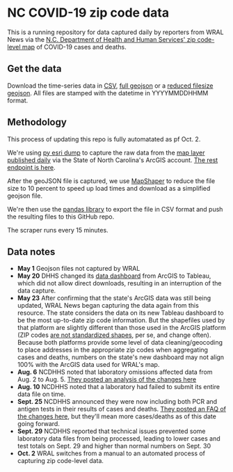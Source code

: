 # NC COVID-19 zip code data

This is a running repository for data captured daily by reporters from WRAL News via the [N.C. Department of Health and Human Services' zip code-level map](https://www.ncdhhs.gov/divisions/public-health/covid19/covid-19-nc-case-count#zip-code-map) of COVID-19 cases and deaths.

## Get the data

Download the time-series data in [CSV](https://github.com/wraldata/nc-covid-data/tree/master/zip_level_data/time_series_data/csv), [full geojson](https://github.com/wraldata/nc-covid-data/tree/master/zip_level_data/time_series_data/full_geojson) or a [reduced filesize geojson](https://github.com/wraldata/nc-covid-data/tree/master/zip_level_data/time_series_data/reduced_geojson). All files are stamped with the datetime in YYYYMMDDHHMM format.

## Methodology

This process of updating this repo is fully automatated as pf Oct. 2.

We're using [py esri dump](https://github.com/openaddresses/pyesridump) to capture the raw data from the [map layer published daily](https://nc.maps.arcgis.com/home/item.html?id=52f127a0767149ec984e91fcc06b06cb#overview) via the State of North Carolina's ArcGIS account. [The rest endpoint is here](https://services.arcgis.com/iFBq2AW9XO0jYYF7/arcgis/rest/services/Covid19byZIPnew/FeatureServer/0).

After the geoJSON file is captured, we use [MapShaper](https://mapshaper.org/) to reduce the file size to 10 percent to speed up load times and download as a simplified geojson file.

We're then use the [pandas library](https://pandas.pydata.org/) to export the file in CSV format and push the resulting files to this GitHub repo.

The scraper runs every 15 minutes.

## Data notes
 - **May 1** Geojson files not captured by WRAL
 - **May 20** DHHS changed its [data dashboard](https://covid19.ncdhhs.gov/dashboard) from ArcGIS to Tableau, which did not allow direct downloads, resulting in an interruption of the data capture.
 - **May 23** After confirming that the state's ArcGIS data was still being updated, WRAL News began capturing the data again from this resource. The state considers the data on its new Tableau dashboard to be the most up-to-date zip code information. But the shapefiles used by that platform are slightly different than those used in the ArcGIS platform (ZIP codes [are not standardized shapes](https://carto.com/blog/zip-codes-spatial-analysis/), per se, and change often). Because both platforms provide some level of data cleaning/geocoding to place addresses in the appropriate zip codes when aggregating cases and deaths, numbers on the state's new dashboard may not align 100% with the ArcGIS data used for WRAL's map.
 - **Aug. 6** NCDHHS noted that laboratory omissions affected data from Aug. 2 to Aug. 5. [They posted an analysis of the changes here](https://files.nc.gov/covid/documents/dashboard/Aug2-5_NCDHHS_DataUpdate.xlsx)
 - **Aug. 10** NCDHHS noted that a laboratory had failed to submit its entire data file on time.
 - **Sept. 25** NCDHHS announced they were now including both PCR and antigen tests in their results of cases and deaths. [They posted an FAQ of the changes here](https://files.nc.gov/covid/documents/dashboard/Antigen-Testing-Frequently-Asked-Questions.pdf), but they'll mean more cases/deaths as of this date going forward.
 - **Sept. 29** NCDHHS reported that technical issues prevented some laboratory data files from being processed, leading to lower cases and test totals on Sept. 29 and higher than normal numbers on Sept. 30
 - **Oct. 2** WRAL switches from a manual to an automated process of capturing zip code-level data.